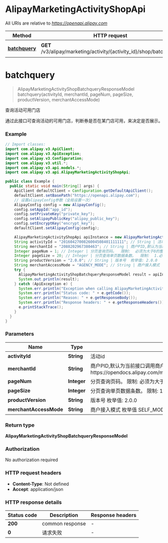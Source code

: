 # AlipayMarketingActivityShopApi

All URIs are relative to *https://openapi.alipay.com*

| Method | HTTP request | Description |
|------------- | ------------- | -------------|
| [**batchquery**](AlipayMarketingActivityShopApi.md#batchquery) | **GET** /v3/alipay/marketing/activity/{activity_id}/shop/batchquery | 查询活动可用门店 |


<a name="batchquery"></a>
# **batchquery**
> AlipayMarketingActivityShopBatchqueryResponseModel batchquery(activityId, merchantId, pageNum, pageSize, productVersion, merchantAccessMode)

查询活动可用门店

通过此接口可查询活动的可用门店，判断券是否在某门店可用，来决定是否展示。

### Example
```java
// Import classes:
import com.alipay.v3.ApiClient;
import com.alipay.v3.ApiException;
import com.alipay.v3.Configuration;
import com.alipay.v3.util.*;
import com.alipay.v3.api.models.*;
import com.alipay.v3.api.AlipayMarketingActivityShopApi;

public class Example {
  public static void main(String[] args) {
    ApiClient defaultClient = Configuration.getDefaultApiClient();
    defaultClient.setBasePath("https://openapi.alipay.com");
    // 设置alipayConfig参数（全局设置一次）
    AlipayConfig config = new AlipayConfig();
    config.setAppId("app_id");
    config.setPrivateKey("private_key");
    config.setAlipayPublicKey("alipay_public_key");
    config.setEncryptKey("encrypt_key");
    defaultClient.setAlipayConfig(config);

    AlipayMarketingActivityShopApi apiInstance = new AlipayMarketingActivityShopApi(defaultClient);
    String activityId = "2016042700826004508401111111"; // String | 活动id
    String merchantId = "2088202967380463"; // String | 商户PID,默认为当前接口调用商户  限制:  接口调用者必须有商户代运营权限。   代运营授权流程https://opendocs.alipay.com/mini/01hm6i#%E4%BB%A3%E8%BF%90%E8%90%A5%E6%8E%88%E6%9D%83
    Integer pageNum = 1; // Integer | 分页查询页码。  限制:  必须为大于0的整数
    Integer pageSize = 20; // Integer | 分页查询单页数据条数。  限制:  1.必须为大于0的整数  2.每页最大值为20
    String productVersion = "2.0.0"; // String | 版本号  枚举值: 2.0.0
    String merchantAccessMode = "AGENCY_MODE"; // String | 商户接入模式  枚举值 SELF_MODE 商户自接入模式 AGENCY_MODE 服务商代接入模式
    try {
      AlipayMarketingActivityShopBatchqueryResponseModel result = apiInstance.batchquery(activityId, merchantId, pageNum, pageSize, productVersion, merchantAccessMode);
      System.out.println(result);
    } catch (ApiException e) {
      System.err.println("Exception when calling AlipayMarketingActivityShopApi#batchquery");
      System.err.println("Status code: " + e.getCode());
      System.err.println("Reason: " + e.getResponseBody());
      System.err.println("Response headers: " + e.getResponseHeaders());
      e.printStackTrace();
    }
  }
}
```

### Parameters

| Name | Type | Description  | Notes |
|------------- | ------------- | ------------- | -------------|
| **activityId** | **String**| 活动id | |
| **merchantId** | **String**| 商户PID,默认为当前接口调用商户  限制:  接口调用者必须有商户代运营权限。   代运营授权流程https://opendocs.alipay.com/mini/01hm6i#%E4%BB%A3%E8%BF%90%E8%90%A5%E6%8E%88%E6%9D%83 | [optional] |
| **pageNum** | **Integer**| 分页查询页码。  限制:  必须为大于0的整数 | [optional] |
| **pageSize** | **Integer**| 分页查询单页数据条数。  限制:  1.必须为大于0的整数  2.每页最大值为20 | [optional] |
| **productVersion** | **String**| 版本号  枚举值: 2.0.0 | [optional] |
| **merchantAccessMode** | **String**| 商户接入模式  枚举值 SELF_MODE 商户自接入模式 AGENCY_MODE 服务商代接入模式 | [optional] |

### Return type

**AlipayMarketingActivityShopBatchqueryResponseModel**

### Authorization

No authorization required

### HTTP request headers

 - **Content-Type**: Not defined
 - **Accept**: application/json

### HTTP response details
| Status code | Description | Response headers |
|-------------|-------------|------------------|
| **200** | common response |  -  |
| **0** | 请求失败 |  -  |

